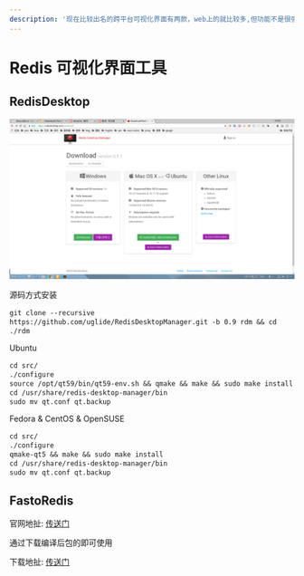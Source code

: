 ```yaml
---
description: '现在比较出名的跨平台可视化界面有两款，web上的就比较多,但功能不是很强大，没有native版本的强大。'
---
```


# Redis 可视化界面工具

## RedisDesktop

![](../../../.gitbook/assets/image%20%2826%29.png)

源码方式安装

```text
git clone --recursive https://github.com/uglide/RedisDesktopManager.git -b 0.9 rdm && cd ./rdm
```

Ubuntu

```text
cd src/
./configure
source /opt/qt59/bin/qt59-env.sh && qmake && make && sudo make install
cd /usr/share/redis-desktop-manager/bin
sudo mv qt.conf qt.backup
```

Fedora & CentOS & OpenSUSE

```text
cd src/
./configure
qmake-qt5 && make && sudo make install
cd /usr/share/redis-desktop-manager/bin
sudo mv qt.conf qt.backup
```

## FastoRedis

官网地扯: [传送门](https://fastoredis.com/)

通过下载编译后包的即可使用

下载地扯: [传送门](https://fastoredis.com/anonim_users_downloads)

